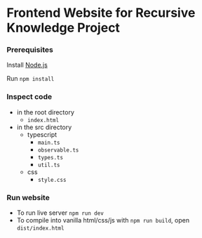 # Frontend Website for Recursive Knowledge Project

### Prerequisites
Install [Node.js](https://nodejs.org/en/download)


Run `npm install`


### Inspect code
- in the root directory
    - `index.html`
- in the src directory
    - typescript
        - `main.ts`
        - `observable.ts`
        - `types.ts`
        - `util.ts`
    - css
        - `style.css`

### Run website
- To run live server `npm run dev`
- To compile into vanilla html/css/js with `npm run build`, open `dist/index.html`

